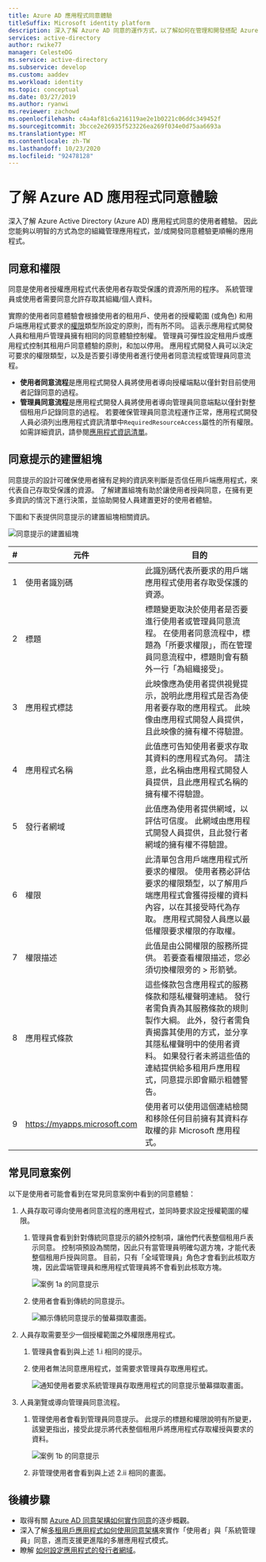```yaml
---
title: Azure AD 應用程式同意體驗
titleSuffix: Microsoft identity platform
description: 深入了解 Azure AD 同意的運作方式，以了解如何在管理和開發搭配 Azure AD 執行的應用程式時使用它
services: active-directory
author: rwike77
manager: CelesteDG
ms.service: active-directory
ms.subservice: develop
ms.custom: aaddev
ms.workload: identity
ms.topic: conceptual
ms.date: 03/27/2019
ms.author: ryanwi
ms.reviewer: zachowd
ms.openlocfilehash: c4a4af81c6a216119ae2e1b0221c06ddc349452f
ms.sourcegitcommit: 3bcce2e26935f523226ea269f034e0d75aa6693a
ms.translationtype: MT
ms.contentlocale: zh-TW
ms.lasthandoff: 10/23/2020
ms.locfileid: "92478128"
---
```

# <a name="understanding-azure-ad-application-consent-experiences"></a>了解 Azure AD 應用程式同意體驗

深入了解 Azure Active Directory (Azure AD) 應用程式同意的使用者體驗。 因此您能夠以明智的方式為您的組織管理應用程式，並/或開發同意體驗更順暢的應用程式。

## <a name="consent-and-permissions"></a>同意和權限

同意是使用者授權應用程式代表使用者存取受保護的資源所用的程序。 系統管理員或使用者需要同意允許存取其組織/個人資料。

實際的使用者同意體驗會根據使用者的租用戶、使用者的授權範圍 (或角色) 和用戶端應用程式要求的[權限](../azuread-dev/v1-permissions-consent.md)類型所設定的原則，而有所不同。 這表示應用程式開發人員和租用戶管理員擁有相同的同意體驗控制權。 管理員可彈性設定租用戶或應用程式控制其租用戶同意體驗的原則，和加以停用。 應用程式開發人員可以決定可要求的權限類型，以及是否要引導使用者進行使用者同意流程或管理員同意流程。

- **使用者同意流程**是應用程式開發人員將使用者導向授權端點以僅針對目前使用者記錄同意的過程。
- **管理員同意流程**是應用程式開發人員將使用者導向管理員同意端點以僅針對整個租用戶記錄同意的過程。 若要確保管理員同意流程運作正常，應用程式開發人員必須列出應用程式資訊清單中`RequiredResourceAccess`屬性的所有權限。 如需詳細資訊，請參閱[應用程式資訊清單](./reference-app-manifest.md)。

## <a name="building-blocks-of-the-consent-prompt"></a>同意提示的建置組塊

同意提示的設計可確保使用者擁有足夠的資訊來判斷是否信任用戶端應用程式，來代表自己存取受保護的資源。 了解建置組塊有助於讓使用者授與同意，在擁有更多資訊的情況下進行決策，並協助開發人員建置更好的使用者體驗。

下圖和下表提供同意提示的建置組塊相關資訊。

![同意提示的建置組塊](./media/application-consent-experience/consent_prompt.png)

| # | 元件 | 目的 |
| ----- | ----- | ----- |
| 1 | 使用者識別碼 | 此識別碼代表所要求的用戶端應用程式使用者存取受保護的資源。 |
| 2 | 標題 | 標題變更取決於使用者是否要進行使用者或管理員同意流程。 在使用者同意流程中，標題為「所要求權限」，而在管理員同意流程中，標題則會有額外一行「為組織接受」。 |
| 3 | 應用程式標誌 | 此映像應為使用者提供視覺提示，說明此應用程式是否為使用者要存取的應用程式。 此映像由應用程式開發人員提供，且此映像的擁有權不得驗證。 |
| 4 | 應用程式名稱 | 此值應可告知使用者要求存取其資料的應用程式為何。 請注意，此名稱由應用程式開發人員提供，且此應用程式名稱的擁有權不得驗證。 |
| 5 | 發行者網域 | 此值應為使用者提供網域，以評估可信度。 此網域由應用程式開發人員提供，且此發行者網域的擁有權不得驗證。 |
| 6 | 權限 | 此清單包含用戶端應用程式所要求的權限。 使用者務必評估要求的權限類型，以了解用戶端應用程式會獲得授權的資料內容，以在其接受時代為存取。 應用程式開發人員應以最低權限要求權限的存取權。 |
| 7 | 權限描述 | 此值是由公開權限的服務所提供。 若要查看權限描述，您必須切換權限旁的 > 形箭號。 |
| 8 | 應用程式條款 | 這些條款包含應用程式的服務條款和隱私權聲明連結。 發行者需負責為其服務條款的規則製作大綱。 此外，發行者需負責揭露其使用的方式，並分享其隱私權聲明中的使用者資料。 如果發行者未將這些值的連結提供給多租用戶應用程式，同意提示即會顯示粗體警告。 |
| 9 | https://myapps.microsoft.com | 使用者可以使用這個連結檢閱和移除任何目前擁有其資料存取權的非 Microsoft 應用程式。 |

## <a name="common-consent-scenarios"></a>常見同意案例

以下是使用者可能會看到在常見同意案例中看到的同意體驗：

1. 人員存取可導向使用者同意流程的應用程式，並同時要求設定授權範圍的權限。
    
    1. 管理員會看到針對傳統同意提示的額外控制項，讓他們代表整個租用戶表示同意。 控制項預設為關閉，因此只有當管理員明確勾選方塊，才能代表整個租用戶授與同意。 目前，只有「全域管理員」角色才會看到此核取方塊，因此雲端管理員和應用程式管理員將不會看到此核取方塊。

        ![案例 1a 的同意提示](./media/application-consent-experience/consent_prompt_1a.png)
    
    2. 使用者會看到傳統的同意提示。

        ![顯示傳統同意提示的螢幕擷取畫面。](./media/application-consent-experience/consent_prompt_1b.png)

2. 人員存取需要至少一個授權範圍之外權限應用程式。
    1. 管理員會看到與上述 1.i 相同的提示。
    2. 使用者無法同意應用程式，並需要求管理員存取應用程式。 
                
        ![通知使用者要求系統管理員存取應用程式的同意提示螢幕擷取畫面。](./media/application-consent-experience/consent_prompt_2b.png)

3. 人員瀏覽或導向管理員同意流程。
    1. 管理使用者會看到管理員同意提示。 此提示的標題和權限說明有所變更，該變更指出，接受此提示將代表整個租用戶將應用程式存取權授與要求的資料。
        
        ![案例 1b 的同意提示](./media/application-consent-experience/consent_prompt_3a.png)
        
    1. 非管理使用者會看到與上述 2.ii 相同的畫面。

## <a name="next-steps"></a>後續步驟
- 取得有關 [Azure AD 同意架構如何實作同意](./quickstart-register-app.md)的逐步概觀。
- 深入了解[多租用戶應用程式如何使用同意架構](./howto-convert-app-to-be-multi-tenant.md)來實作「使用者」與「系統管理員」同意，進而支援更進階的多層應用程式模式。
- 瞭解 [如何設定應用程式的發行者網域](howto-configure-publisher-domain.md)。